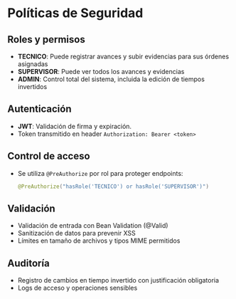 # Políticas de Seguridad

## Roles y permisos

- **TECNICO**: Puede registrar avances y subir evidencias para sus órdenes asignadas
- **SUPERVISOR**: Puede ver todos los avances y evidencias
- **ADMIN**: Control total del sistema, incluida la edición de tiempos invertidos

## Autenticación

- **JWT**: Validación de firma y expiración.
- Token transmitido en header `Authorization: Bearer <token>` 

## Control de acceso

- Se utiliza `@PreAuthorize` por rol para proteger endpoints:
  ```java
  @PreAuthorize("hasRole('TECNICO') or hasRole('SUPERVISOR')")
  ```

## Validación

- Validación de entrada con Bean Validation (@Valid)
- Sanitización de datos para prevenir XSS
- Límites en tamaño de archivos y tipos MIME permitidos

## Auditoría

- Registro de cambios en tiempo invertido con justificación obligatoria
- Logs de acceso y operaciones sensibles
